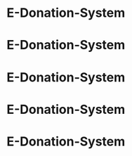 # E-Donation-System
# E-Donation-System
# E-Donation-System
# E-Donation-System
# E-Donation-System
